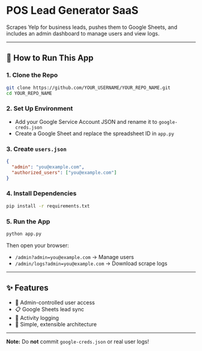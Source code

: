 # POS Lead Generator SaaS

Scrapes Yelp for business leads, pushes them to Google Sheets, and includes an admin dashboard to manage users and view logs.

---

## 🚀 How to Run This App

### 1. Clone the Repo
```bash
git clone https://github.com/YOUR_USERNAME/YOUR_REPO_NAME.git
cd YOUR_REPO_NAME
```

### 2. Set Up Environment
- Add your Google Service Account JSON and rename it to `google-creds.json`
- Create a Google Sheet and replace the spreadsheet ID in `app.py`

### 3. Create `users.json`
```json
{
  "admin": "you@example.com",
  "authorized_users": ["you@example.com"]
}
```

### 4. Install Dependencies
```bash
pip install -r requirements.txt
```

### 5. Run the App
```bash
python app.py
```

Then open your browser:
- `/admin?admin=you@example.com` → Manage users
- `/admin/logs?admin=you@example.com` → Download scrape logs

---

## ✨ Features
- 🔐 Admin-controlled user access
- 📋 Google Sheets lead sync
- 🧾 Activity logging
- 🧠 Simple, extensible architecture

---

**Note:** Do **not** commit `google-creds.json` or real user logs!